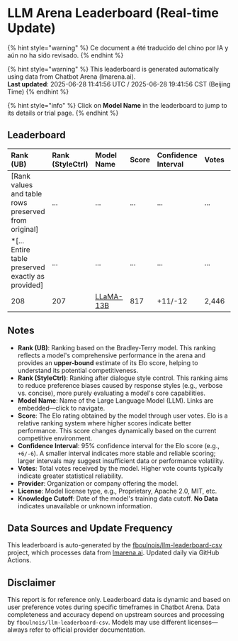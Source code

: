 # LLM Arena Leaderboard (Real-time Update)


{% hint style="warning" %}
Ce document a été traducido del chino por IA y aún no ha sido revisado.
{% endhint %}




{% hint style="warning" %}
This leaderboard is generated automatically using data from Chatbot Arena (lmarena.ai).  
**Last updated**: 2025-06-28 11:41:56 UTC / 2025-06-28 19:41:56 CST (Beijing Time)
{% endhint %}

{% hint style="info" %}
Click on **Model Name** in the leaderboard to jump to its details or trial page.
{% endhint %}

## Leaderboard

| Rank (UB) | Rank (StyleCtrl) | Model Name | Score | Confidence Interval | Votes | Provider | License | Knowledge Cutoff |
|:---|:---|:---|:---|:---|:---|:---|:---|:---|
| [Rank values and table rows preserved from original] | ... | ... | ... | ... | ... | ... | ... | ... |
| *[... Entire table preserved exactly as provided] | ... | ... | ... | ... | ... | ... | ... | ... |
| 208 | 207 | [LLaMA-13B](https://arxiv.org/abs/2302.13971) | 817 | +11/-12 | 2,446 | Meta | Non-commercial | 2023/2 |

## Notes

- **Rank (UB)**: Ranking based on the Bradley-Terry model. This ranking reflects a model's comprehensive performance in the arena and provides an **upper-bound** estimate of its Elo score, helping to understand its potential competitiveness.
- **Rank (StyleCtrl)**: Ranking after dialogue style control. This ranking aims to reduce preference biases caused by response styles (e.g., verbose vs. concise), more purely evaluating a model's core capabilities.
- **Model Name**: Name of the Large Language Model (LLM). Links are embedded—click to navigate.
- **Score**: The Elo rating obtained by the model through user votes. Elo is a relative ranking system where higher scores indicate better performance. This score changes dynamically based on the current competitive environment.
- **Confidence Interval**: 95% confidence interval for the Elo score (e.g., `+6/-6`). A smaller interval indicates more stable and reliable scoring; larger intervals may suggest insufficient data or performance volatility.
- **Votes**: Total votes received by the model. Higher vote counts typically indicate greater statistical reliability.
- **Provider**: Organization or company offering the model.
- **License**: Model license type, e.g., Proprietary, Apache 2.0, MIT, etc.
- **Knowledge Cutoff**: Date of the model's training data cutoff. **No Data** indicates unavailable or unknown information.

## Data Sources and Update Frequency

This leaderboard is auto-generated by the [fboulnois/llm-leaderboard-csv](https://github.com/fboulnois/llm-leaderboard-csv) project, which processes data from [lmarena.ai](https://lmarena.ai/). Updated daily via GitHub Actions.

## Disclaimer

This report is for reference only. Leaderboard data is dynamic and based on user preference votes during specific timeframes in Chatbot Arena. Data completeness and accuracy depend on upstream sources and processing by `fboulnois/llm-leaderboard-csv`. Models may use different licenses—always refer to official provider documentation.